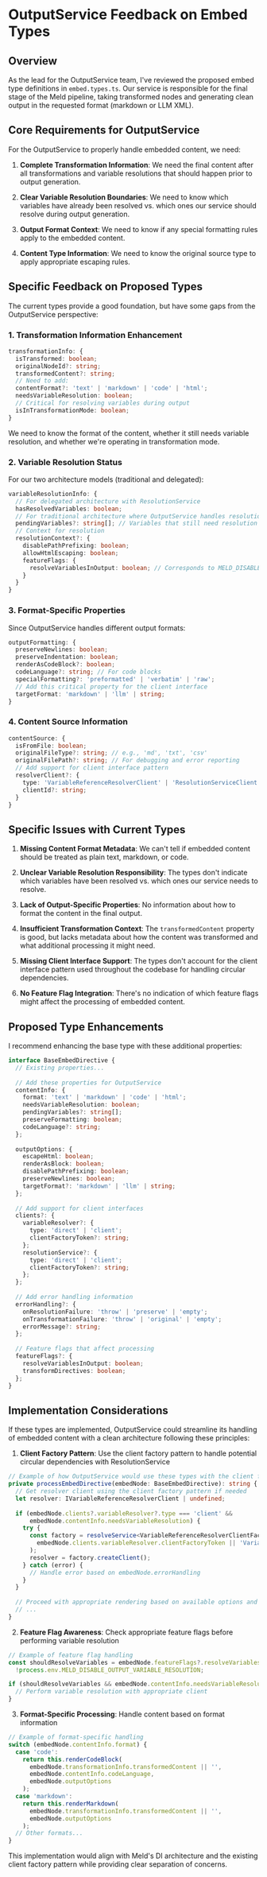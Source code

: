 # OutputService Feedback on Embed Types

## Overview

As the lead for the OutputService team, I've reviewed the proposed embed type definitions in `embed.types.ts`. Our service is responsible for the final stage of the Meld pipeline, taking transformed nodes and generating clean output in the requested format (markdown or LLM XML).

## Core Requirements for OutputService

For the OutputService to properly handle embedded content, we need:

1. **Complete Transformation Information**: We need the final content after all transformations and variable resolutions that should happen prior to output generation.

2. **Clear Variable Resolution Boundaries**: We need to know which variables have already been resolved vs. which ones our service should resolve during output generation.

3. **Output Format Context**: We need to know if any special formatting rules apply to the embedded content.

4. **Content Type Information**: We need to know the original source type to apply appropriate escaping rules.

## Specific Feedback on Proposed Types

The current types provide a good foundation, but have some gaps from the OutputService perspective:

### 1. Transformation Information Enhancement

```typescript
transformationInfo: {
  isTransformed: boolean;
  originalNodeId?: string;
  transformedContent?: string;
  // Need to add:
  contentFormat?: 'text' | 'markdown' | 'code' | 'html'; 
  needsVariableResolution: boolean;
  // Critical for resolving variables during output
  isInTransformationMode: boolean;
}
```

We need to know the format of the content, whether it still needs variable resolution, and whether we're operating in transformation mode.

### 2. Variable Resolution Status

For our two architecture models (traditional and delegated):

```typescript
variableResolutionInfo: {
  // For delegated architecture with ResolutionService
  hasResolvedVariables: boolean;
  // For traditional architecture where OutputService handles resolution
  pendingVariables?: string[]; // Variables that still need resolution
  // Context for resolution
  resolutionContext?: {
    disablePathPrefixing: boolean;
    allowHtmlEscaping: boolean;
    featureFlags: {
      resolveVariablesInOutput: boolean; // Corresponds to MELD_DISABLE_OUTPUT_VARIABLE_RESOLUTION
    }
  }
}
```

### 3. Format-Specific Properties

Since OutputService handles different output formats:

```typescript
outputFormatting: {
  preserveNewlines: boolean;
  preserveIndentation: boolean;
  renderAsCodeBlock?: boolean;
  codeLanguage?: string; // For code blocks
  specialFormatting?: 'preformatted' | 'verbatim' | 'raw';
  // Add this critical property for the client interface
  targetFormat: 'markdown' | 'llm' | string;
}
```

### 4. Content Source Information

```typescript
contentSource: {
  isFromFile: boolean;
  originalFileType?: string; // e.g., 'md', 'txt', 'csv'
  originalFilePath?: string; // For debugging and error reporting
  // Add support for client interface pattern
  resolverClient?: {
    type: 'VariableReferenceResolverClient' | 'ResolutionServiceClient';
    clientId?: string;
  }
}
```

## Specific Issues with Current Types

1. **Missing Content Format Metadata**: We can't tell if embedded content should be treated as plain text, markdown, or code.

2. **Unclear Variable Resolution Responsibility**: The types don't indicate which variables have been resolved vs. which ones our service needs to resolve.

3. **Lack of Output-Specific Properties**: No information about how to format the content in the final output.

4. **Insufficient Transformation Context**: The `transformedContent` property is good, but lacks metadata about how the content was transformed and what additional processing it might need.

5. **Missing Client Interface Support**: The types don't account for the client interface pattern used throughout the codebase for handling circular dependencies.

6. **No Feature Flag Integration**: There's no indication of which feature flags might affect the processing of embedded content.

## Proposed Type Enhancements

I recommend enhancing the base type with these additional properties:

```typescript
interface BaseEmbedDirective {
  // Existing properties...
  
  // Add these properties for OutputService
  contentInfo: {
    format: 'text' | 'markdown' | 'code' | 'html';
    needsVariableResolution: boolean;
    pendingVariables?: string[];
    preserveFormatting: boolean;
    codeLanguage?: string;
  };
  
  outputOptions: {
    escapeHtml: boolean;
    renderAsBlock: boolean;
    disablePathPrefixing: boolean;
    preserveNewlines: boolean;
    targetFormat?: 'markdown' | 'llm' | string;
  };
  
  // Add support for client interfaces
  clients?: {
    variableResolver?: {
      type: 'direct' | 'client';
      clientFactoryToken?: string;
    };
    resolutionService?: {
      type: 'direct' | 'client';
      clientFactoryToken?: string;
    };
  };
  
  // Add error handling information
  errorHandling?: {
    onResolutionFailure: 'throw' | 'preserve' | 'empty';
    onTransformationFailure: 'throw' | 'original' | 'empty';
    errorMessage?: string;
  };
  
  // Feature flags that affect processing
  featureFlags?: {
    resolveVariablesInOutput: boolean;
    transformDirectives: boolean;
  };
}
```

## Implementation Considerations

If these types are implemented, OutputService could streamline its handling of embedded content with a clean architecture following these principles:

1. **Client Factory Pattern**: Use the client factory pattern to handle potential circular dependencies with ResolutionService

```typescript
// Example of how OutputService would use these types with the client factory pattern
private processEmbedDirective(embedNode: BaseEmbedDirective): string {
  // Get resolver client using the client factory pattern if needed
  let resolver: IVariableReferenceResolverClient | undefined;
  
  if (embedNode.clients?.variableResolver?.type === 'client' && 
      embedNode.contentInfo.needsVariableResolution) {
    try {
      const factory = resolveService<VariableReferenceResolverClientFactory>(
        embedNode.clients.variableResolver.clientFactoryToken || 'VariableReferenceResolverClientFactory'
      );
      resolver = factory.createClient();
    } catch (error) {
      // Handle error based on embedNode.errorHandling
    }
  }
  
  // Proceed with appropriate rendering based on available options and clients
  // ...
}
```

2. **Feature Flag Awareness**: Check appropriate feature flags before performing variable resolution

```typescript
// Example of feature flag handling
const shouldResolveVariables = embedNode.featureFlags?.resolveVariablesInOutput ?? 
  !process.env.MELD_DISABLE_OUTPUT_VARIABLE_RESOLUTION;

if (shouldResolveVariables && embedNode.contentInfo.needsVariableResolution) {
  // Perform variable resolution with appropriate client
}
```

3. **Format-Specific Processing**: Handle content based on format information

```typescript
// Example of format-specific handling
switch (embedNode.contentInfo.format) {
  case 'code':
    return this.renderCodeBlock(
      embedNode.transformationInfo.transformedContent || '',
      embedNode.contentInfo.codeLanguage,
      embedNode.outputOptions
    );
  case 'markdown':
    return this.renderMarkdown(
      embedNode.transformationInfo.transformedContent || '',
      embedNode.outputOptions
    );
  // Other formats...
}
```

This implementation would align with Meld's DI architecture and the existing client factory pattern while providing clear separation of concerns. 
